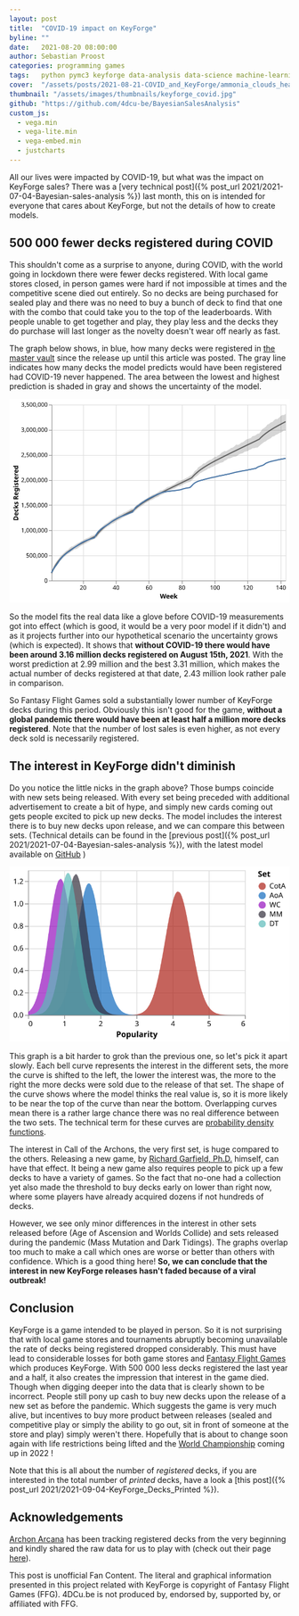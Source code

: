 ```yaml
---
layout: post
title:  "COVID-19 impact on KeyForge"
byline: ""
date:   2021-08-20 08:00:00
author: Sebastian Proost
categories: programming games
tags:	python pymc3 keyforge data-analysis data-science machine-learning altair covid-19
cover:  "/assets/posts/2021-08-21-COVID_and_KeyForge/ammonia_clouds_header.jpg"
thumbnail: "/assets/images/thumbnails/keyforge_covid.jpg"
github: "https://github.com/4dcu-be/BayesianSalesAnalysis"
custom_js:
  - vega.min
  - vega-lite.min
  - vega-embed.min
  - justcharts
---
```


All our lives were impacted by COVID-19, but what was the impact on KeyForge sales? There was a
[very technical post]({% post_url 2021/2021-07-04-Bayesian-sales-analysis %}) last month, this on is intended for 
everyone that cares about KeyForge, but not the details of how to create models.


## 500 000 fewer decks registered during COVID

This shouldn't come as a surprise to anyone, during COVID, with the world going in lockdown there were fewer decks
registered. With local game stores closed, in person games were hard if not impossible at times and the competitive
scene died out entirely. So no decks are being purchased for sealed play and there was no need to buy a bunch of deck to 
find that one with the combo that could take you to the top of the leaderboards. With people unable to get together
and play, they play less and the decks they do purchase will last longer as the novelty doesn't wear off nearly as fast.

The graph below shows, in blue, how many decks were registered in [the master vault] since the release up until this
article was posted. The gray line indicates how many decks the model predicts would have been registered had COVID-19 never 
happened. The area between the lowest and highest prediction is shaded in gray and shows the uncertainty of the model.

[![Updated model shows how many decks would have been registered in a world without COVID-19](/assets/posts/2021-08-21-COVID_and_KeyForge/model_6_no_covid.svg)](/assets/posts/2021-08-21-COVID_and_KeyForge/model_6_no_covid.json)

So the model fits the real data like a glove before COVID-19 measurements got into effect (which is good, it would
be a very poor model if it didn't) and as it projects further into our hypothetical scenario the uncertainty grows 
(which is expected). It shows that **without COVID-19 there would have been around 3.16 million decks registered on August 15th, 2021**. 
With the worst prediction at 2.99 million and the best 3.31 million, which makes the actual number of decks registered at that
date, 2.43 million look rather pale in comparison. 

So Fantasy Flight Games sold a substantially lower number of KeyForge decks during this period. Obviously this isn't
good for the game, **without a global pandemic there would have been at least half a million more decks registered**.
Note that the number of lost sales is even higher, as not every deck sold is necessarily registered.

## The interest in KeyForge didn't diminish

Do you notice the little nicks in the graph above? Those bumps coincide with new sets being released. With every set
being preceded with additional advertisement to create a bit of hype, and simply new cards coming out gets people excited
to pick up new decks. The model includes the interest there is to buy new decks upon release, and we can compare 
this between sets. (Technical details can be found in the 
[previous post]({% post_url 2021/2021-07-04-Bayesian-sales-analysis %}), with the latest model available on [GitHub] )

[![Updated model shows how much interest there was at release in each set](/assets/posts/2021-08-21-COVID_and_KeyForge/model_6_set_interest.svg)](/assets/posts/2021-08-21-COVID_and_KeyForge/model_6_set_interest.json)

This graph is a bit harder to grok than the previous one, so let's pick it apart slowly. Each bell curve represents the
interest in the different sets, the more the curve is shifted to the left, the lower the interest was, the more to the 
right the more decks were sold due to the release of that set. The shape of the curve shows where the model thinks 
the real value is, so it is more likely to be near the top of the curve than near the bottom. Overlapping curves mean 
there is a rather large chance there was no real difference between the two sets. The technical term for these curves are
[probability density functions]. 

The interest in Call of the Archons, the very first set, is huge compared to the others. Releasing a new game, by
[Richard Garfield, Ph.D.] himself, can have that effect. It being a new game also requires people to pick up a few decks
to have a variety of games. So the fact that no-one had a collection yet also made the threshold to buy decks early on
lower than right now, where some players have already acquired dozens if not hundreds of decks.

However, we see only minor differences in the interest in other sets released before (Age of Ascension and Worlds Collide) and
sets released during the pandemic (Mass Mutation and Dark Tidings). The graphs overlap too much to make a call which ones
are worse or better than others with confidence. Which is a good thing here! **So, we can conclude that the interest in 
new KeyForge releases hasn't faded because of a viral outbreak!** 

## Conclusion

KeyForge is a game intended to be played in person. So it is not surprising that with local game stores and tournaments 
abruptly becoming unavailable the rate of decks being registered dropped considerably. This must have lead to considerable 
losses for both game stores and [Fantasy Flight Games] which produces KeyForge. With 500 000 less decks registered the 
last year and a half, it also creates the impression that interest in the game died. Though when digging deeper into the 
data that is clearly shown to be incorrect. People still pony up cash 
to buy new decks upon the release of a new set as before the pandemic. Which suggests the game is very much alive, but 
incentives to buy more product between releases (sealed and competitive play or simply the ability to go out, sit 
in front of someone at the store and play) simply weren't there. Hopefully that is about to change soon again with life
restrictions being lifted and the [World Championship] coming up in 2022 !

Note that this is all about the number of *registered* decks, if you are interested in the total number of *printed* 
decks, have a look a [this post]({% post_url 2021/2021-09-04-KeyForge_Decks_Printed %}).

## Acknowledgements

[Archon Arcana] has been tracking registered decks from the very beginning and kindly shared 
the raw data for us to play with (check out their page [here](https://archonarcana.com/Master_Vault#Registered_decks)).

This post is unofficial Fan Content. The literal and graphical information presented in this project related with 
KeyForge is copyright of Fantasy Flight Games (FFG). 4DCu.be is not produced by, endorsed by, supported by, 
or affiliated with FFG.

[the master vault]: https://www.keyforgegame.com/
[Richard Garfield, Ph.D.]: https://en.wikipedia.org/wiki/Richard_Garfield
[probability density functions]: https://en.wikipedia.org/wiki/Probability_density_function
[Fantasy Flight Games]: https://www.fantasyflightgames.com/
[World Championship]: https://www.fantasyflightgames.com/en/news/2021/2/4/forging-ahead/
[GitHub]: https://github.com/4dcu-be/BayesianSalesAnalysis
[Archon Arcana]: https://archonarcana.com/Main_Page
